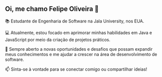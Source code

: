 ## Oi, me chamo Felipe Oliveira 👋

📚 Estudante de Engenharia de Software na Jala University, nos EUA.

💻 Atualmente, estou focado em aprimorar minhas habilidades em Java e JavaScript por meio da criação de projetos práticos.

🚀 Sempre aberto a novas oportunidades e desafios que possam expandir meus conhecimentos e me ajudar a crescer na área de desenvolvimento de software.

📫 Sinta-se à vontade para se conectar comigo ou compartilhar ideias!
